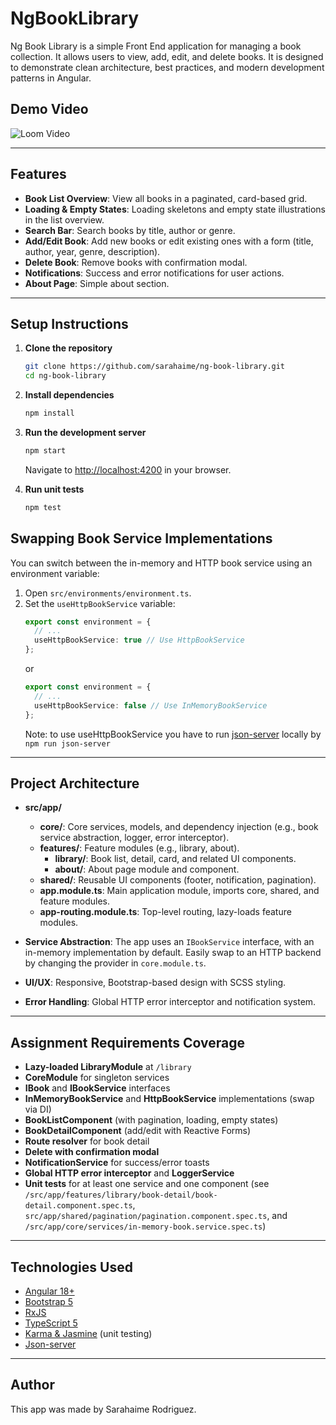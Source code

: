 # NgBookLibrary
Ng Book Library is a simple Front End application for managing a book collection. It allows users to view, add, edit, and delete books. It is designed to demonstrate clean architecture, best practices, and modern development patterns in Angular.

## Demo Video

![Loom Video](https://www.loom.com/share/601dd5228a3744b99aae5ff3b5dd2844?sid=45938eae-b761-4548-b237-400c930d2414)

---

## Features
- **Book List Overview**: View all books in a paginated, card-based grid.
- **Loading & Empty States**: Loading skeletons and empty state illustrations in the list overview.
- **Search Bar**: Search books by title, author or genre.
- **Add/Edit Book**: Add new books or edit existing ones with a form (title, author, year, genre, description).
- **Delete Book**: Remove books with confirmation modal.
- **Notifications**: Success and error notifications for user actions.
- **About Page**: Simple about section.

---

## Setup Instructions

1. **Clone the repository**
   ```bash
   git clone https://github.com/sarahaime/ng-book-library.git
   cd ng-book-library
   ```
2. **Install dependencies**
   ```bash
   npm install
   ```
3. **Run the development server**
   ```bash
   npm start
   ```
   Navigate to [http://localhost:4200](http://localhost:4200) in your browser.

4. **Run unit tests**
   ```bash
   npm test
   ```

## Swapping Book Service Implementations

You can switch between the in-memory and HTTP book service using an environment variable:

1. Open `src/environments/environment.ts`.
2. Set the `useHttpBookService` variable:
   ```ts
   export const environment = {
     // ...
     useHttpBookService: true // Use HttpBookService
   };
   ```
   or
   ```ts
   export const environment = {
     // ...
     useHttpBookService: false // Use InMemoryBookService
   };
   ```
   Note: to use useHttpBookService you have to run [json-server](https://www.npmjs.com/package/json-server) locally by `npm run json-server`

---

## Project Architecture

- **src/app/**
  - **core/**: Core services, models, and dependency injection (e.g., book service abstraction, logger, error interceptor).
  - **features/**: Feature modules (e.g., library, about).
    - **library/**: Book list, detail, card, and related UI components.
    - **about/**: About page module and component.
  - **shared/**: Reusable UI components (footer, notification, pagination).
  - **app.module.ts**: Main application module, imports core, shared, and feature modules.
  - **app-routing.module.ts**: Top-level routing, lazy-loads feature modules.
  
- **Service Abstraction**: The app uses an `IBookService` interface, with an in-memory implementation by default. Easily swap to an HTTP backend by changing the provider in `core.module.ts`.
- **UI/UX**: Responsive, Bootstrap-based design with SCSS styling.
- **Error Handling**: Global HTTP error interceptor and notification system.

---
## Assignment Requirements Coverage

- **Lazy-loaded LibraryModule** at `/library`
- **CoreModule** for singleton services
- **IBook** and **IBookService** interfaces
- **InMemoryBookService** and **HttpBookService** implementations (swap via DI)
- **BookListComponent** (with pagination, loading, empty states)
- **BookDetailComponent** (add/edit with Reactive Forms)
- **Route resolver** for book detail
- **Delete with confirmation modal**
- **NotificationService** for success/error toasts
- **Global HTTP error interceptor** and **LoggerService**
- **Unit tests** for at least one service and one component (see `/src/app/features/library/book-detail/book-detail.component.spec.ts`, `src/app/shared/pagination/pagination.component.spec.ts`, and `/src/app/core/services/in-memory-book.service.spec.ts`)

---
## Technologies Used
- [Angular 18+](https://angular.io/)
- [Bootstrap 5](https://getbootstrap.com/)
- [RxJS](https://rxjs.dev/)
- [TypeScript 5](https://www.typescriptlang.org/)
- [Karma & Jasmine](https://karma-runner.github.io/) (unit testing)
- [Json-server](https://www.npmjs.com/package/json-server)
---
## Author
This app was made by Sarahaime Rodriguez.
